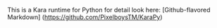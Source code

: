 This is a Kara runtime for Python for detail look here:
[Github-flavored Markdown] (https://github.com/PixelboysTM/KaraPy)